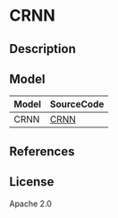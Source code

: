 <!--- SPDX-License-Identifier: Apache-2.0 -->

# CRNN

## Description

## Model

|Model              |SourceCode                                          |
|-------------------|----------------------------------------------------|
|CRNN               |[CRNN](https://github.com/meijieru/crnn.pytorch)    |

## References

## License

Apache 2.0
